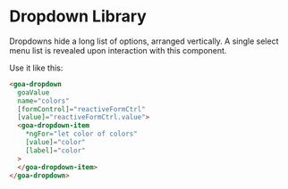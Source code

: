 # Dropdown Library
Dropdowns hide a long list of options, arranged vertically. A single select menu list is revealed upon interaction with this component.

Use it like this:
```html
<goa-dropdown
  goaValue
  name="colors"
  [formControl]="reactiveFormCtrl"
  [value]="reactiveFormCtrl.value">
  <goa-dropdown-item
    *ngFor="let color of colors"
    [value]="color"
    [label]="color"
  >
  </goa-dropdown-item>
</goa-dropdown>
```
